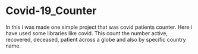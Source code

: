 # Covid-19_Counter
In this i was made one simple project that was covid patients counter. Here i have used some libraries like covid. This count the number active, recovered, deceased, patient across a globe and also by specific country name.
